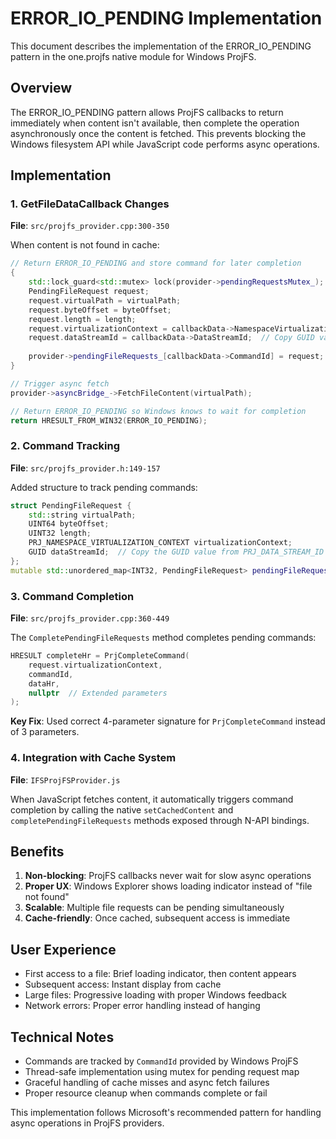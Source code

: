 # ERROR_IO_PENDING Implementation

This document describes the implementation of the ERROR_IO_PENDING pattern in the one.projfs native module for Windows ProjFS.

## Overview

The ERROR_IO_PENDING pattern allows ProjFS callbacks to return immediately when content isn't available, then complete the operation asynchronously once the content is fetched. This prevents blocking the Windows filesystem API while JavaScript code performs async operations.

## Implementation

### 1. GetFileDataCallback Changes

**File**: `src/projfs_provider.cpp:300-350`

When content is not found in cache:
```cpp
// Return ERROR_IO_PENDING and store command for later completion
{
    std::lock_guard<std::mutex> lock(provider->pendingRequestsMutex_);
    PendingFileRequest request;
    request.virtualPath = virtualPath;
    request.byteOffset = byteOffset;
    request.length = length;
    request.virtualizationContext = callbackData->NamespaceVirtualizationContext;
    request.dataStreamId = callbackData->DataStreamId;  // Copy GUID value
    
    provider->pendingFileRequests_[callbackData->CommandId] = request;
}

// Trigger async fetch
provider->asyncBridge_->FetchFileContent(virtualPath);

// Return ERROR_IO_PENDING so Windows knows to wait for completion
return HRESULT_FROM_WIN32(ERROR_IO_PENDING);
```

### 2. Command Tracking

**File**: `src/projfs_provider.h:149-157`

Added structure to track pending commands:
```cpp
struct PendingFileRequest {
    std::string virtualPath;
    UINT64 byteOffset;
    UINT32 length;
    PRJ_NAMESPACE_VIRTUALIZATION_CONTEXT virtualizationContext;
    GUID dataStreamId;  // Copy the GUID value from PRJ_DATA_STREAM_ID
};
mutable std::unordered_map<INT32, PendingFileRequest> pendingFileRequests_;
```

### 3. Command Completion

**File**: `src/projfs_provider.cpp:360-449`

The `CompletePendingFileRequests` method completes pending commands:
```cpp
HRESULT completeHr = PrjCompleteCommand(
    request.virtualizationContext,
    commandId,
    dataHr,
    nullptr  // Extended parameters
);
```

**Key Fix**: Used correct 4-parameter signature for `PrjCompleteCommand` instead of 3 parameters.

### 4. Integration with Cache System

**File**: `IFSProjFSProvider.js`

When JavaScript fetches content, it automatically triggers command completion by calling the native `setCachedContent` and `completePendingFileRequests` methods exposed through N-API bindings.

## Benefits

1. **Non-blocking**: ProjFS callbacks never wait for slow async operations
2. **Proper UX**: Windows Explorer shows loading indicator instead of "file not found"
3. **Scalable**: Multiple file requests can be pending simultaneously
4. **Cache-friendly**: Once cached, subsequent access is immediate

## User Experience

- First access to a file: Brief loading indicator, then content appears
- Subsequent access: Instant display from cache
- Large files: Progressive loading with proper Windows feedback
- Network errors: Proper error handling instead of hanging

## Technical Notes

- Commands are tracked by `CommandId` provided by Windows ProjFS
- Thread-safe implementation using mutex for pending request map  
- Graceful handling of cache misses and async fetch failures
- Proper resource cleanup when commands complete or fail

This implementation follows Microsoft's recommended pattern for handling async operations in ProjFS providers.